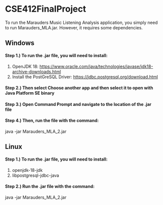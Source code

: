 # CSE412FinalProject

To run the Marauders Music Listening Analysis application, you simply need to run Marauders_MLA.jar. However, it requires some dependencies.

## Windows

#### Step 1.) To run the .jar file, you will need to install:
1) OpenJDK 18: https://www.oracle.com/java/technologies/javase/jdk18-archive-downloads.html
2) Install the PostGreSQL Driver: https://jdbc.postgresql.org/download.html
#### Step 2.) Then select Choose another app and then select it to open with Java Platform SE binary
#### Step 3.) Open Command Prompt and navigate to the location of the .jar file
#### Step 4.) Then, run the file with the command:
java -jar Marauders_MLA_2.jar

## Linux

#### Step 1.) To run the .jar file, you will need to install:
1) openjdk-18-jdk
2) libpostgresql-jdbc-java

#### Step 2.) Run the .jar file with the command:
java -jar Marauders_MLA_2.jar
